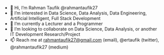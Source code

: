 - 👋 Hi, I’m Rahman Taufik @rahmantaufik27
- 👀 I’m interested in Data Science, Data Analysis, Data Engineering, Artificial Intelligent, Full Stack Development
- 🌱 I’m currently a Lecturer and a Programmer
- 💞️ I’m looking to collaborate on Data Science, Data Analysis, or another IT Development Research/Project
- 📫 Reach me at rahmantaufik27@gmail.com (email), @ertaufik (twitter), @rahmantaufik27 (medium)
